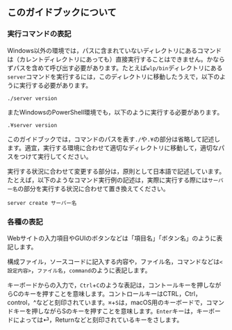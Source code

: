 ## このガイドブックについて

### 実行コマンドの表記

Windows以外の環境では，パスに含まれていないディレクトリにあるコマンドは（カレントディレクトリにあっても）直接実行することはできません。かならずパスを含めて呼び出す必要があります。たとえば`wlp/bin`ディレクトリにある`server`コマンドを実行するには，このディレクトリに移動したうえで，以下のように実行する必要があります。

```
./server version
```

またWindowsのPowerShell環境でも，以下のように実行する必要があります。

```
.¥server version
```

このガイドブックでは，コマンドのパスを表す`./`や`.¥`の部分は省略して記述します。適宜，実行する環境に合わせて適切なディレクトリに移動して，適切なパスをつけて実行してください。

実行する状況に合わせて変更する部分は，原則として日本語で記述しています。たとえば，以下のようなコマンド実行例の記述は，実際に実行する際には`サーバー名`の部分を実行する状況に合わせて置き換えてください。

```
server create サーバー名
```

### 各種の表記

Webサイトの入力項目やGUIのボタンなどは「項目名」「ボタン名」のように表記します。

構成ファイル，ソースコードに記入する内容や，ファイル名，コマンドなどは`<設定内容>`，`ファイル名`，`command`のように表記します。

キーボードからの入力で，`Ctrl`+`C`のような表記は，コントールキーを押しながらCのキーを押すことを意味します。コントロールキーはCTRL，Ctrl，control，^などと刻印されています。`⌘`+`S`は，macOS用のキーボードで，コマンドキーを押しながらSのキーを押すことを意味します。`Enter`キーは，キーボードによっては⏎，Returnなどと刻印されているキーをさします。
